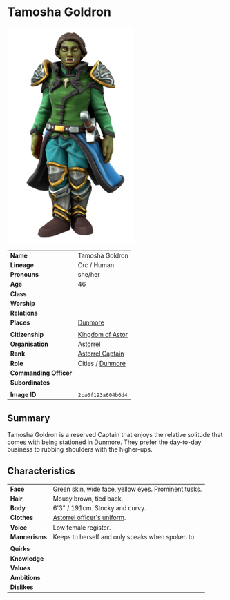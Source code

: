 # Tamosha Goldron

<img src="https://raw.githubusercontent.com/jesskelsall/astarus-images/main/characters/portraits/2ca6f193a604b6d4.png" height="500" />

|||
| --- | --- |
| **Name** | Tamosha Goldron | character.3
| **Lineage** | Orc / Human |
| **Pronouns** | she/her |
| **Age** | 46 |
| **Class** | |
| **Worship** | |
| **Relations** | |
| **Places** | [Dunmore](../places/cities/dunmore.md) |
|||
| **Citizenship** | [Kingdom of Astor](../civilisations/kingdom-of-astor/kingdom-of-astor.md) |
| **Organisation** | [Astorrel](../organisations/astorrel/astorrel.md) |
| **Rank** | [Astorrel Captain](../organisations/astorrel/ranks/astorrel-captain.md) |
| **Role** | Cities / [Dunmore](../places/cities/dunmore.md) |
| **Commanding Officer** | |
| **Subordinates** | |
|||
| **Image ID** | `2ca6f193a604b6d4` |

## Summary

Tamosha Goldron is a reserved Captain that enjoys the relative solitude that comes with being stationed in [Dunmore](../places/cities/dunmore.md). They prefer the day-to-day business to rubbing shoulders with the higher-ups.

## Characteristics

| | |
| --- | --- |
| **Face** | Green skin, wide face, yellow eyes. Prominent tusks. | characteristics.2
| **Hair** | Mousy brown, tied back. |
| **Body** | 6'3" / 191cm. Stocky and curvy. |
| **Clothes** | [Astorrel officer's uniform](../organisations/astorrel/uniforms/astorrel-officers-uniform.md). |
| **Voice** | Low female register. |
| **Mannerisms** | Keeps to herself and only speaks when spoken to. |
| | |
| **Quirks** | |
| **Knowledge** | |
| **Values** | |
| **Ambitions** | |
| **Dislikes** | |
